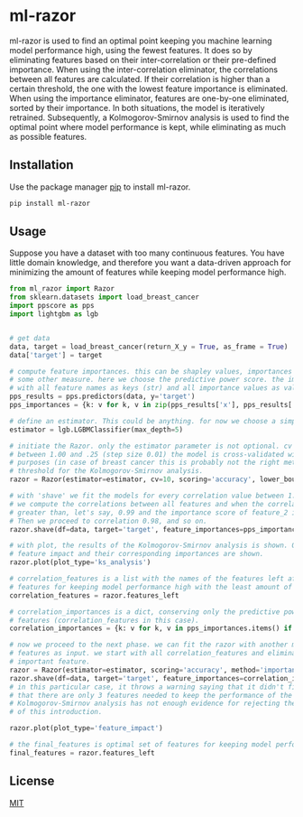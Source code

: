 # ml-razor

ml-razor is used to find an optimal point keeping you machine learning model performance high, using the fewest features. It does so by eliminating features based on their inter-correlation or their pre-defined importance. When using the inter-correlation eliminator, the correlations between all features are calculated. If their correlation is higher than a certain threshold, the one with the lowest feature importance is eliminated. When using the importance eliminator, features are one-by-one eliminated, sorted by their importance. In both situations, the model is iteratively retrained. Subsequently, a Kolmogorov-Smirnov analysis is used to find the optimal point where model performance is kept, while eliminating as much as possible features.

## Installation

Use the package manager [pip](https://pip.pypa.io/en/stable/) to install ml-razor.

```bash
pip install ml-razor
```

## Usage
Suppose you have a dataset with too many continuous features. You have little domain knowledge, and therefore you want a data-driven approach for minimizing the amount of features while keeping model performance high.
```python
from ml_razor import Razor
from sklearn.datasets import load_breast_cancer
import ppscore as pps
import lightgbm as lgb


# get data
data, target = load_breast_cancer(return_X_y = True, as_frame = True)
data['target'] = target

# compute feature importances. this can be shapley values, importances from a random forest estimator for instance or
# some other measure. here we choose the predictive power score. the importances should be in the form of a dict,
# with all feature names as keys (str) and all importance values as values (float).
pps_results = pps.predictors(data, y='target')
pps_importances = {k: v for k, v in zip(pps_results['x'], pps_results['ppscore'])}

# define an estimator. This could be anything. for now we choose a simple lgbm classifier.
estimator = lgb.LGBMClassifier(max_depth=5)

# initiate the Razor. only the estimator parameter is not optional. cv = 10 means that for every correlation value
# between 1.00 and .25 (step size 0.01) the model is cross-validated with k=10. scoring='accuracy' for simplification
# purposes (in case of breast cancer this is probably not the right metric). p_alpha=.05 is the hypothesis testing
# threshold for the Kolmogorov-Smirnov analysis.
razor = Razor(estimator=estimator, cv=10, scoring='accuracy', lower_bound=.25, step=.01, method='correlation', p_alpha=.05)

# with 'shave' we fit the models for every correlation value between 1.00 and 0.25 with step size 0.01. this means,
# we compute the correlations between all features and when the correlation between feature_1 and feature_2 is
# greater than, let's say, 0.99 and the importance score of feature_2 is greater than feature_1, we drop feature_1.
# Then we proceed to correlation 0.98, and so on.
razor.shave(df=data, target='target', feature_importances=pps_importances)

# with plot, the results of the Kolmogorov-Smirnov analysis is shown. Or when setting plot_type to 'feature_impact', the
# feature impact and their corresponding importances are shown.
razor.plot(plot_type='ks_analysis')

# correlation_features is a list with the names of the features left after shaving with the razor. (i.e. optimal set of
# features for keeping model performance high with the least amount of features.)
correlation_features = razor.features_left

# correlation_importances is a dict, conserving only the predictive power scores (in this case) of the remaining
# features (correlation_features in this case).
correlation_importances = {k: v for k, v in pps_importances.items() if k in correlation_features}

# now we proceed to the next phase. we can fit the razor with another method ('importance'), using the correlation
# features as input. we start with all correlation_features and eliminate them one-by-one, beginning with the least
# important feature.
razor = Razor(estimator=estimator, scoring='accuracy', method='importance')
razor.shave(df=data, target='target', feature_importances=correlation_importances)
# in this particular case, it throws a warning saying that it didn't find an optimal point. this is due to the fact
# that there are only 3 features needed to keep the performance of the model high. with this little amount of data the
# Kolmogorov-Smirnov analysis has not enough evidence for rejecting the null-hypothesis. but this is beyond the scope
# of this introduction.

razor.plot(plot_type='feature_impact')

# the final_features is optimal set of features for keeping model performance high with the least amount of features.
final_features = razor.features_left
```
## License
[MIT](https://choosealicense.com/licenses/mit/)